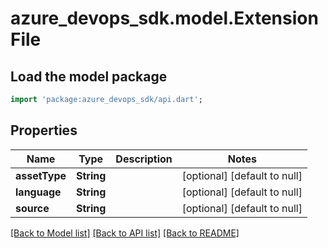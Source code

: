 # azure_devops_sdk.model.ExtensionFile

## Load the model package
```dart
import 'package:azure_devops_sdk/api.dart';
```

## Properties
Name | Type | Description | Notes
------------ | ------------- | ------------- | -------------
**assetType** | **String** |  | [optional] [default to null]
**language** | **String** |  | [optional] [default to null]
**source** | **String** |  | [optional] [default to null]

[[Back to Model list]](../README.md#documentation-for-models) [[Back to API list]](../README.md#documentation-for-api-endpoints) [[Back to README]](../README.md)


